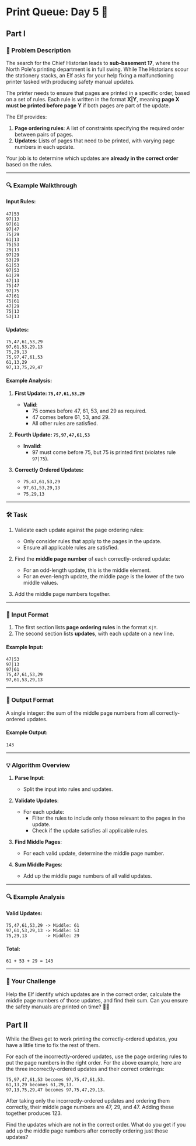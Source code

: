 # Print Queue: Day 5 🎄

## Part I

### 📜 Problem Description

The search for the Chief Historian leads to **sub-basement 17**, where the North Pole's printing department is in full swing. While The Historians scour the stationery stacks, an Elf asks for your help fixing a malfunctioning printer tasked with producing safety manual updates.

The printer needs to ensure that pages are printed in a specific order, based on a set of rules. Each rule is written in the format **X|Y**, meaning **page X must be printed before page Y** if both pages are part of the update.

The Elf provides:

1. **Page ordering rules**: A list of constraints specifying the required order between pairs of pages.
2. **Updates**: Lists of pages that need to be printed, with varying page numbers in each update.

Your job is to determine which updates are **already in the correct order** based on the rules.

---

### 🔍 Example Walkthrough

#### Input Rules:

```plaintext
47|53
97|13
97|61
97|47
75|29
61|13
75|53
29|13
97|29
53|29
61|53
97|53
61|29
47|13
75|47
97|75
47|61
75|61
47|29
75|13
53|13
```

#### Updates:

```plaintext
75,47,61,53,29
97,61,53,29,13
75,29,13
75,97,47,61,53
61,13,29
97,13,75,29,47
```

#### Example Analysis:

1. **First Update: `75,47,61,53,29`**

   - **Valid**:
     - 75 comes before 47, 61, 53, and 29 as required.
     - 47 comes before 61, 53, and 29.
     - All other rules are satisfied.

2. **Fourth Update: `75,97,47,61,53`**

   - **Invalid**:
     - 97 must come before 75, but 75 is printed first (violates rule `97|75`).

3. **Correctly Ordered Updates:**
   - `75,47,61,53,29`
   - `97,61,53,29,13`
   - `75,29,13`

---

### 🛠️ Task

1. Validate each update against the page ordering rules:

   - Only consider rules that apply to the pages in the update.
   - Ensure all applicable rules are satisfied.

2. Find the **middle page number** of each correctly-ordered update:

   - For an odd-length update, this is the middle element.
   - For an even-length update, the middle page is the lower of the two middle values.

3. Add the middle page numbers together.

---

### 🔢 Input Format

1. The first section lists **page ordering rules** in the format `X|Y`.
2. The second section lists **updates**, with each update on a new line.

#### Example Input:

```plaintext
47|53
97|13
97|61
75,47,61,53,29
97,61,53,29,13
```

---

### 🔢 Output Format

A single integer: the sum of the middle page numbers from all correctly-ordered updates.

#### Example Output:

```plaintext
143
```

---

### 💡 Algorithm Overview

1. **Parse Input**:

   - Split the input into rules and updates.

2. **Validate Updates**:

   - For each update:
     - Filter the rules to include only those relevant to the pages in the update.
     - Check if the update satisfies all applicable rules.

3. **Find Middle Pages**:

   - For each valid update, determine the middle page number.

4. **Sum Middle Pages**:
   - Add up the middle page numbers of all valid updates.

---

### 🔍 Example Analysis

#### Valid Updates:

```plaintext
75,47,61,53,29 -> Middle: 61
97,61,53,29,13 -> Middle: 53
75,29,13       -> Middle: 29
```

#### Total:

```plaintext
61 + 53 + 29 = 143
```

---

### 🎯 Your Challenge

Help the Elf identify which updates are in the correct order, calculate the middle page numbers of those updates, and find their sum. Can you ensure the safety manuals are printed on time? 🎅✨

## Part II

While the Elves get to work printing the correctly-ordered updates, you have a little time to fix the rest of them.

For each of the incorrectly-ordered updates, use the page ordering rules to put the page numbers in the right order. For the above example, here are the three incorrectly-ordered updates and their correct orderings:

```plaintext
75,97,47,61,53 becomes 97,75,47,61,53.
61,13,29 becomes 61,29,13.
97,13,75,29,47 becomes 97,75,47,29,13.
```

After taking only the incorrectly-ordered updates and ordering them correctly, their middle page numbers are 47, 29, and 47. Adding these together produces 123.

Find the updates which are not in the correct order. What do you get if you add up the middle page numbers after correctly ordering just those updates?
